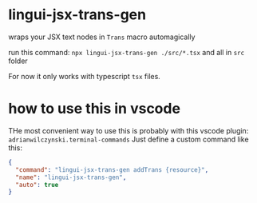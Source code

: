 # lingui-jsx-trans-gen

wraps your JSX text nodes in `Trans` macro automagically

run this command: `npx lingui-jsx-trans-gen ./src/*.tsx` and all in `src` folder

For now it only works with typescript `tsx` files.

# how to use this in vscode

THe most convenient way to use this is probably with this vscode plugin: `adrianwilczynski.terminal-commands`
Just define a custom command like this:

```json
{
  "command": "lingui-jsx-trans-gen addTrans {resource}",
  "name": "lingui-jsx-trans-gen",
  "auto": true
}
```
